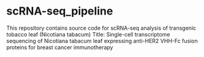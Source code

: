 # scRNA-seq_pipeline
This repository contains source code for scRNA-seq analysis of transgenic tobacco leaf (Nicotiana tabacum)
Title: Single-cell transcriptome sequencing of Nicotiana tabacum leaf expressing anti-HER2 VHH-Fc fusion proteins for breast cancer immunotherapy
